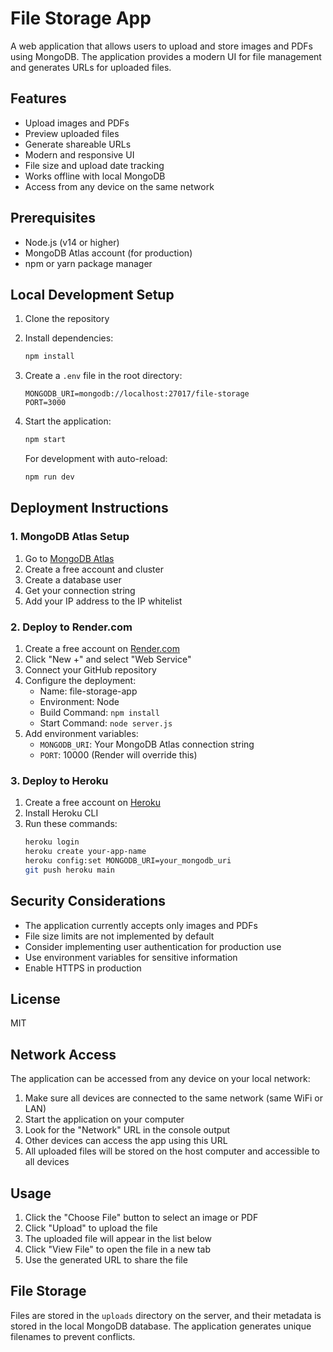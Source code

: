 # File Storage App

A web application that allows users to upload and store images and PDFs using MongoDB. The application provides a modern UI for file management and generates URLs for uploaded files.

## Features

- Upload images and PDFs
- Preview uploaded files
- Generate shareable URLs
- Modern and responsive UI
- File size and upload date tracking
- Works offline with local MongoDB
- Access from any device on the same network

## Prerequisites

- Node.js (v14 or higher)
- MongoDB Atlas account (for production)
- npm or yarn package manager

## Local Development Setup

1. Clone the repository

2. Install dependencies:
   ```bash
   npm install
   ```

3. Create a `.env` file in the root directory:
   ```
   MONGODB_URI=mongodb://localhost:27017/file-storage
   PORT=3000
   ```

4. Start the application:
   ```bash
   npm start
   ```
   For development with auto-reload:
   ```bash
   npm run dev
   ```

## Deployment Instructions

### 1. MongoDB Atlas Setup
1. Go to [MongoDB Atlas](https://www.mongodb.com/cloud/atlas)
2. Create a free account and cluster
3. Create a database user
4. Get your connection string
5. Add your IP address to the IP whitelist

### 2. Deploy to Render.com
1. Create a free account on [Render.com](https://render.com)
2. Click "New +" and select "Web Service"
3. Connect your GitHub repository
4. Configure the deployment:
   - Name: file-storage-app
   - Environment: Node
   - Build Command: `npm install`
   - Start Command: `node server.js`
5. Add environment variables:
   - `MONGODB_URI`: Your MongoDB Atlas connection string
   - `PORT`: 10000 (Render will override this)

### 3. Deploy to Heroku
1. Create a free account on [Heroku](https://heroku.com)
2. Install Heroku CLI
3. Run these commands:
   ```bash
   heroku login
   heroku create your-app-name
   heroku config:set MONGODB_URI=your_mongodb_uri
   git push heroku main
   ```

## Security Considerations

- The application currently accepts only images and PDFs
- File size limits are not implemented by default
- Consider implementing user authentication for production use
- Use environment variables for sensitive information
- Enable HTTPS in production

## License

MIT

## Network Access

The application can be accessed from any device on your local network:

1. Make sure all devices are connected to the same network (same WiFi or LAN)
2. Start the application on your computer
3. Look for the "Network" URL in the console output
4. Other devices can access the app using this URL
5. All uploaded files will be stored on the host computer and accessible to all devices

## Usage

1. Click the "Choose File" button to select an image or PDF
2. Click "Upload" to upload the file
3. The uploaded file will appear in the list below
4. Click "View File" to open the file in a new tab
5. Use the generated URL to share the file

## File Storage

Files are stored in the `uploads` directory on the server, and their metadata is stored in the local MongoDB database. The application generates unique filenames to prevent conflicts. 